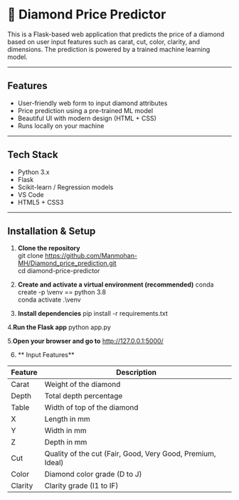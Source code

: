# 💎 Diamond Price Predictor

This is a Flask-based web application that predicts the price of a diamond based on user input features such as carat, cut, color, clarity, and dimensions. The prediction is powered by a trained machine learning model.

---

## Features

- User-friendly web form to input diamond attributes
- Price prediction using a pre-trained ML model
- Beautiful UI with modern design (HTML + CSS)
- Runs locally on your machine

---

## Tech Stack

- Python 3.x
- Flask
- Scikit-learn / Regression models
- VS Code
- HTML5 + CSS3
---

## Installation & Setup

1. **Clone the repository**  
   git clone https://github.com/Manmohan-MH/Diamond_price_prediction.git <br>
   cd diamond-price-predictor

2. **Create and activate a virtual environment (recommended)**
conda create -p \venv == python 3.8 <br>
conda activate .\venv

3. **Install dependencies**
pip install -r requirements.txt

4.**Run the Flask app**
python app.py

5.**Open your browser and go to**
http://127.0.0.1:5000/

6. ** Input Features**


| Feature | Description                                                |
| ------- | ---------------------------------------------------------- |
| Carat   | Weight of the diamond                                      |
| Depth   | Total depth percentage                                     |
| Table   | Width of top of the diamond                                |
| X       | Length in mm                                               |
| Y       | Width in mm                                                |
| Z       | Depth in mm                                                |
| Cut     | Quality of the cut (Fair, Good, Very Good, Premium, Ideal) |
| Color   | Diamond color grade (D to J)                               |
| Clarity | Clarity grade (I1 to IF)                                   |
